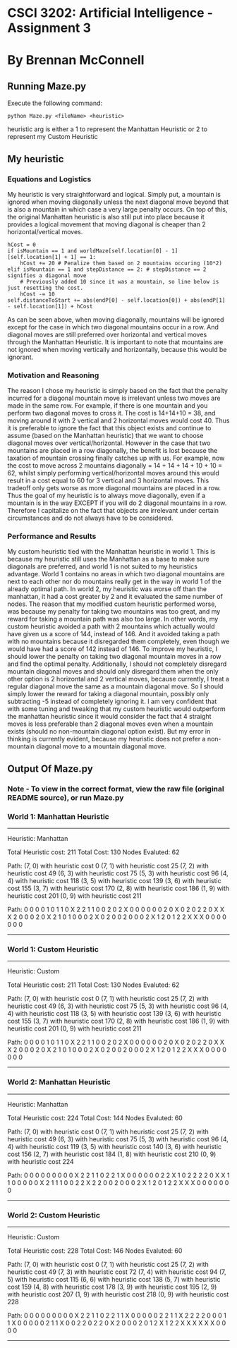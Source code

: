 # CSCI 3202: Artificial Intelligence - Assignment 3
# By Brennan McConnell
## Running Maze.py
Execute the following command:
```
python Maze.py <fileName> <heuristic>
```
heuristic arg is either a 1 to represent the Manhattan Heuristic 
or 2 to represent my Custom Heuristic


## My heuristic
### Equations and Logistics
My heuristic is very straightforward and logical. Simply put, a mountain is ignored when moving
diagonally unless the next diagonal move beyond that is also a mountain in which case a very 
large penalty occurs. On top of this, the original Manhattan heuristic is also 
still put into place because it provides a logical movement that moving diagonal is 
cheaper than 2 horizontal/vertical moves.
```
hCost = 0
if isMountain == 1 and worldMaze[self.location[0] - 1][self.location[1] + 1] == 1:
	hCost += 20 # Penalize them based on 2 mountains occuring (10*2)
elif isMountain == 1 and stepDistance == 2: # stepDistance == 2 signifies a diagonal move
	# Previously added 10 since it was a mountain, so line below is just resetting the cost.
	hCost -= 10 
self.distanceToStart += abs(endP[0] - self.location[0]) + abs(endP[1] - self.location[1]) + hCost
```
As can be seen above, when moving diagonally, mountains will be ignored except for the case
in which two diagonal mountains occur in a row. And diagonal moves are still preferred over
horizontal and vertical moves through the Manhattan Heuristic. It is important to note 
that mountains are not ignored when moving vertically and horizontally, because this would be
ignorant.

### Motivation and Reasoning
The reason I chose my heuristic is simply based on the fact that the penalty incurred
for a diagonal mountain move is irrelevant unless two moves are made in the same row.
For example, if there is one mountain and you perform two diagonal moves to cross it. 
The cost is 14+14+10 = 38, and moving around it with 2 vertical and 2 horizontal moves
would cost 40. Thus it is preferable to ignore the fact that this object exists and continue
to assume (based on the Manhattan heuristic) that we want to choose diagonal moves over
vertical/horizontal. However in the case that two mountains are placed in a row diagonally,
the benefit is lost because the taxation of mountain crossing finally catches up with us. 
For example, now the cost to move across 2 mountains diagonally = 14 + 14 + 14 + 10 + 10 = 62,
whilst simply performing vertical/horizontal moves around this would result in a cost equal to 
60 for 3 vertical and 3 horizontal moves. This tradeoff only gets worse as more diagonal mountains
are placed in a row. Thus the goal of my heuristic is to always move diagonally, even if a
mountain is in the way EXCEPT if you will do 2 diagonal mountains in a row. Therefore I capitalize 
on the fact that objects are irrelevant under certain circumstances and do not always
have to be considered.

### Performance and Results
My custom heuristic tied with the Manhattan heuristic in world 1.
This is because my heuristic still uses the Manhattan as a base to make sure diagonals are preferred, and
world 1 is not suited to my heuristics advantage. World 1 contains no areas in which two diagonal mountains
are next to each other nor do mountains really get in the way in world 1 of the already optimal path. 
In world 2, my heuristic was worse off than the manhattan, it had a cost greater by 2 and it evaluated
the same number of nodes. The reason that my modified custom heuristic performed worse, was because
my penalty for taking two mountains was too great, and my reward for taking a mountain path was also 
too large. In other words, my custom heuristic avoided a path with 2 mountains which actually would 
have given us a score of 144, instead of 146. And it avoided taking a path with no mountains
because it disregarded them completely, even though we would have had a score of 142 instead of 146.
To improve my heuristic, I should lower the penalty on taking two diagonal mountain moves in a row
and find the optimal penalty. Additionally, I should not completely disregard mountain diagonal moves
and should only disregard them when the only other option is 2 horizontal and 2 vertical moves, because
currently, I treat a regular diagonal move the same as a mountain diagonal move. So I should simply lower
the reward for taking a diagonal mountain, possibly only subtracting -5 instead of completely ignoring it.
I am very confident that with some tuning and tweaking that my custom heuristic would outperform
the manhattan heuristic since it would consider the fact that 4 straight moves is less preferable than
2 diagonal moves even when a mountain exists (should no non-mountain diagonal option exist). But my error
in thinking is currently evident, because my heuristic does not prefer a non-mountain diagonal move 
to a mountain diagonal move.



## Output Of Maze.py
### Note - To view in the correct format, view the raw file (original README source), or run Maze.py

### World 1: Manhattan Heuristic
-----------------------------------

Heuristic: Manhattan

Total Heuristic cost:  211
Total Cost:  130
Nodes Evaluted:  62

Path:
(7, 0) with heuristic cost 0
(7, 1) with heuristic cost 25
(7, 2) with heuristic cost 49
(6, 3) with heuristic cost 75
(5, 3) with heuristic cost 96
(4, 4) with heuristic cost 118
(3, 5) with heuristic cost 139
(3, 6) with heuristic cost 155
(3, 7) with heuristic cost 170
(2, 8) with heuristic cost 186
(1, 9) with heuristic cost 201
(0, 9) with heuristic cost 211

Path:
0 0 0 0 1 0 1 1 0 X
2 2 1 1 0 0 2 0 2 X
0 0 0 0 0 0 2 0 X 0
2 0 2 2 0 X X X 2 0
0 0 2 0 X 2 1 0 1 0
0 0 2 X 0 2 0 0 2 0
0 0 2 X 1 2 0 1 2 2
X X X 0 0 0 0 0 0 0

-----------------------------------



### World 1: Custom Heuristic
-----------------------------------

Heuristic: Custom

Total Heuristic cost:  211
Total Cost:  130
Nodes Evaluted:  62

Path:
(7, 0) with heuristic cost 0
(7, 1) with heuristic cost 25
(7, 2) with heuristic cost 49
(6, 3) with heuristic cost 75
(5, 3) with heuristic cost 96
(4, 4) with heuristic cost 118
(3, 5) with heuristic cost 139
(3, 6) with heuristic cost 155
(3, 7) with heuristic cost 170
(2, 8) with heuristic cost 186
(1, 9) with heuristic cost 201
(0, 9) with heuristic cost 211

Path:
0 0 0 0 1 0 1 1 0 X
2 2 1 1 0 0 2 0 2 X
0 0 0 0 0 0 2 0 X 0
2 0 2 2 0 X X X 2 0
0 0 2 0 X 2 1 0 1 0
0 0 2 X 0 2 0 0 2 0
0 0 2 X 1 2 0 1 2 2
X X X 0 0 0 0 0 0 0

-----------------------------------



### World 2: Manhattan Heuristic
-----------------------------------

Heuristic: Manhattan

Total Heuristic cost:  224
Total Cost:  144
Nodes Evaluted:  60

Path:
(7, 0) with heuristic cost 0
(7, 1) with heuristic cost 25
(7, 2) with heuristic cost 49
(6, 3) with heuristic cost 75
(5, 3) with heuristic cost 96
(4, 4) with heuristic cost 119
(3, 5) with heuristic cost 140
(3, 6) with heuristic cost 156
(2, 7) with heuristic cost 184
(1, 8) with heuristic cost 210
(0, 9) with heuristic cost 224

Path:
0 0 0 0 0 0 0 0 0 X
2 2 1 1 0 2 2 1 X 0
0 0 0 0 0 2 2 X 1 0
2 2 2 2 0 X X 1 1 0
0 0 0 0 X 2 1 1 1 0
0 2 2 X 2 2 0 0 2 0
0 0 2 X 1 2 0 1 2 2
X X X 0 0 0 0 0 0 0

-----------------------------------



### World 2: Custom Heuristic
-----------------------------------

Heuristic: Custom

Total Heuristic cost:  228
Total Cost:  146
Nodes Evaluted:  60

Path:
(7, 0) with heuristic cost 0
(7, 1) with heuristic cost 25
(7, 2) with heuristic cost 49
(7, 3) with heuristic cost 72
(7, 4) with heuristic cost 94
(7, 5) with heuristic cost 115
(6, 6) with heuristic cost 138
(5, 7) with heuristic cost 159
(4, 8) with heuristic cost 178
(3, 9) with heuristic cost 195
(2, 9) with heuristic cost 207
(1, 9) with heuristic cost 218
(0, 9) with heuristic cost 228

Path:
0 0 0 0 0 0 0 0 0 X
2 2 1 1 0 2 2 1 1 X
0 0 0 0 0 2 2 1 1 X
2 2 2 2 0 0 0 1 1 X
0 0 0 0 0 2 1 1 X 0
0 2 2 0 2 2 0 X 2 0
0 0 2 0 1 2 X 1 2 2
X X X X X X 0 0 0 0

-----------------------------------

